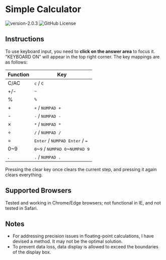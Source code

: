 # Simple Calculator

![version-2.0.3](https://img.shields.io/badge/version-2.0.3-blue)
![GitHub License](https://img.shields.io/github/license/alumik/calculator)

## Instructions

To use keyboard input, you need to **click on the answer area** to focus it. "KEYBOARD ON" will appear in the top right corner. The key mappings are as follows:

| Function | Key                                                                   |
| -------- | --------------------------------------------------------------------- |
| C/AC     | <kbd>c</kbd> / <kbd>C</kbd>                                           |
| +/-      | <kbd>~</kbd>                                                          |
| %        | <kbd>%</kbd>                                                          |
| +        | <kbd>+</kbd> / <kbd>NUMPAD +</kbd>                                    |
| -        | <kbd>-</kbd> / <kbd>NUMPAD -</kbd>                                    |
| ×        | <kbd>\*</kbd> / <kbd>NUMPAD \*</kbd>                                  |
| ÷        | <kbd>/</kbd> / <kbd>NUMPAD /</kbd>                                    |
| =        | <kbd>Enter</kbd> / <kbd>NUMPAD Enter</kbd> / <kbd>=</kbd>             |
| 0~9      | <kbd>0</kbd>\~<kbd>9</kbd> / <kbd>NUMPAD 0</kbd>\~<kbd>NUMPAD 9</kbd> |
| .        | <kbd>.</kbd> / <kbd>NUMPAD .</kbd>                                    |

Pressing the clear key once clears the current step, and pressing it again clears everything.

## Supported Browsers

Tested and working in Chrome/Edge browsers; not functional in IE, and not tested in Safari.

## Notes

- For addressing precision issues in floating-point calculations, I have devised a method. It may not be the optimal solution.
- To prevent data loss, data display is allowed to exceed the boundaries of the display box.
